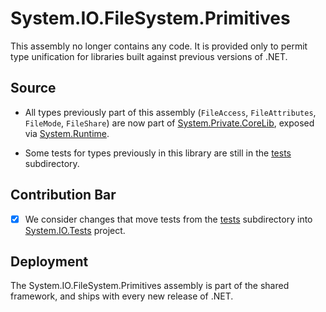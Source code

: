 # System.IO.FileSystem.Primitives
This assembly no longer contains any code. It is provided only to permit type unification for libraries built against previous versions of .NET.

## Source
* All types previously part of this assembly (`FileAccess`, `FileAttributes`, `FileMode`, `FileShare`) are now part of [System.Private.CoreLib](../System.Private.CoreLib/), exposed via [System.Runtime](../System.Runtime/).

* Some tests for types previously in this library are still in the [tests](tests/) subdirectory.

## Contribution Bar
- [x] We consider changes that move tests from the [tests](tests/) subdirectory into [System.IO.Tests](../System.IO/tests/) project.

## Deployment
The System.IO.FileSystem.Primitives assembly is part of the shared framework, and ships with every new release of .NET.
